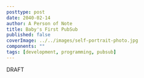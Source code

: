 ```yaml
---
posttype: post
date: 2040-02-14
author: A Person of Note
title: Baby's First PubSub
published: false
coverImage: ../../images/self-portrait-photo.jpg
components: ""
tags: [development, programming, pubsub]
---
```


DRAFT